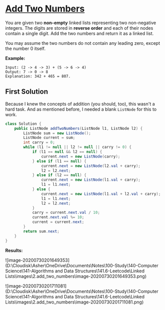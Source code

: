# [Add Two Numbers](https://leetcode.com/explore/learn/card/linked-list/213/conclusion/1228/)

You are given two **non-empty** linked lists representing two non-negative integers. The digits are stored in **reverse order** and each of their nodes contain a single digit. Add the two numbers and return it as a linked list.

You may assume the two numbers do not contain any leading zero, except the number 0 itself.

**Example:**

```
Input: (2 -> 4 -> 3) + (5 -> 6 -> 4)
Output: 7 -> 0 -> 8
Explanation: 342 + 465 = 807.
```

## First Solution

Because I knew the concepts of addition (you should, too), this wasn't a hard task. And as mentioned before, I needed a blank `ListNode` for this to work.

```java
class Solution {
    public ListNode addTwoNumbers(ListNode l1, ListNode l2) {
        ListNode sum = new ListNode();
        ListNode current = sum;
        int carry = 0;
        while (l1 != null || l2 != null || carry != 0) {
            if (l1 == null && l2 == null) {
                current.next = new ListNode(carry);
            } else if (l1 == null) {
                current.next = new ListNode(l2.val + carry);                
                l2 = l2.next;
            } else if (l2 == null) {
                current.next = new ListNode(l1.val + carry);                
                l1 = l1.next;
            } else {
                current.next = new ListNode(l1.val + l2.val + carry);
                l1 = l1.next;
                l2 = l2.next;
            }
            carry = current.next.val / 10;
            current.next.val %= 10;
            current = current.next;
        }
        return sum.next;
    }
}
```

**Results:**

![image-20200730201649353](D:\Cloudisk\Asher\OneDrive\Documents\Notes\100-Study\140-Computer Science\141-Algorithms and Data Structures\141.6-Leetcode\Linked Lists\images\2.add_two_numbers\image-20200730201649353.png)

![image-20200730201711081](D:\Cloudisk\Asher\OneDrive\Documents\Notes\100-Study\140-Computer Science\141-Algorithms and Data Structures\141.6-Leetcode\Linked Lists\images\2.add_two_numbers\image-20200730201711081.png)

